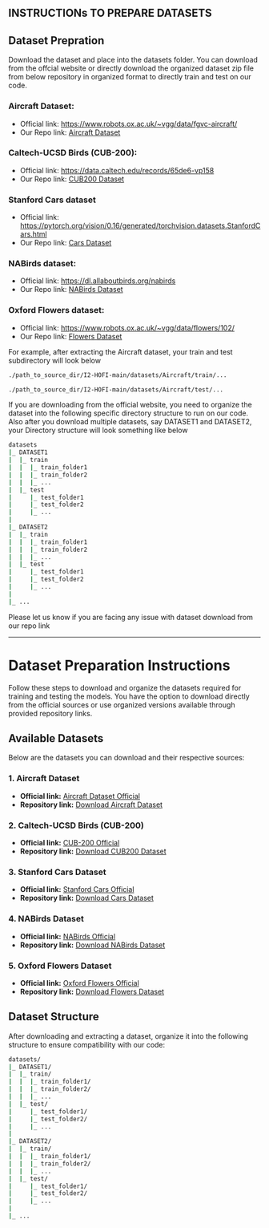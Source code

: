 ## INSTRUCTIONs TO PREPARE DATASETS

## Dataset Prepration
Download the dataset and place into the datasets folder. You can download from the offcial website or directly download the organized dataset zip file from below repository in organized format to directly train and test on our code.

### Aircraft Dataset:
- Official link: https://www.robots.ox.ac.uk/~vgg/data/fgvc-aircraft/
- Our Repo link: [Aircraft Dataset](https://drive.google.com/uc?export=download&id=1v_cOB1gOIneI-Y1vJC7WUSvwH2FP9qCS)

### Caltech-UCSD Birds (CUB-200):
- Official link: https://data.caltech.edu/records/65de6-vp158
- Our Repo link: [CUB200 Dataset](https://drive.google.com/uc?export=download&id=1S9RgrN-Ys6Ogc11av-9apy9sMeMuoqDZ)

### Stanford Cars dataset
- Official link: https://pytorch.org/vision/0.16/generated/torchvision.datasets.StanfordCars.html
- Our Repo link: [Cars Dataset](https://drive.google.com/uc?export=download&id=1DhVbnAlBaY75n6YNbyopwyPulkjszk-m)

### NABirds dataset:
- Official link: https://dl.allaboutbirds.org/nabirds
- Our Repo link: [NABirds Dataset](https://drive.google.com/uc?export=download&id=1B7eYvXTXNGrJcMDySU62U-RGXF9b-5zh)

### Oxford Flowers dataset:
- Official link: https://www.robots.ox.ac.uk/~vgg/data/flowers/102/
- Our Repo link: [Flowers Dataset](https://drive.google.com/uc?export=download&id=10fFJGlCAE1NC5eGoun4nW6C6s_CpBKEH)
 

For example, after extracting the Aircraft dataset, your train and test subdirectory will look below
```bash
./path_to_source_dir/I2-HOFI-main/datasets/Aircraft/train/...

./path_to_source_dir/I2-HOFI-main/datasets/Aircraft/test/...
```

If you are downloading from the official website, you need to organize the dataset into the following specific directory structure to run on our code. Also after you download multiple datasets, say DATASET1 and DATASET2, your Directory structure will look something like below
```bash
datasets
|_ DATASET1
|  |_ train
|  |  |_ train_folder1
|  |  |_ train_folder2
|  |  |_ ...
|  |_ test
|     |_ test_folder1
|     |_ test_folder2
|     |_ ...
|
|_ DATASET2
|  |_ train
|  |  |_ train_folder1
|  |  |_ train_folder2
|  |  |_ ...
|  |_ test
|     |_ test_folder1
|     |_ test_folder2
|     |_ ...
|
|_ ...
```
Please let us know if you are facing any issue with dataset download from our repo link


------------------------


# Dataset Preparation Instructions

Follow these steps to download and organize the datasets required for training and testing the models. You have the option to download directly from the official sources or use organized versions available through provided repository links.

## Available Datasets
Below are the datasets you can download and their respective sources:

### 1. Aircraft Dataset
- **Official link:** [Aircraft Dataset Official](https://www.robots.ox.ac.uk/~vgg/data/fgvc-aircraft/)
- **Repository link:** [Download Aircraft Dataset](https://drive.google.com/uc?export=download&id=1v_cOB1gOIneI-Y1vJC7WUSvwH2FP9qCS)

### 2. Caltech-UCSD Birds (CUB-200)
- **Official link:** [CUB-200 Official](https://data.caltech.edu/records/65de6-vp158)
- **Repository link:** [Download CUB200 Dataset](https://drive.google.com/uc?export=download&id=1S9RgrN-Ys6Ogc11av-9apy9sMeMuoqDZ)

### 3. Stanford Cars Dataset
- **Official link:** [Stanford Cars Official](https://pytorch.org/vision/0.16/generated/torchvision.datasets.StanfordCars.html)
- **Repository link:** [Download Cars Dataset](https://drive.google.com/uc?export=download&id=1DhVbnAlBaY75n6YNbyopwyPulkjszk-m)

### 4. NABirds Dataset
- **Official link:** [NABirds Official](https://dl.allaboutbirds.org/nabirds)
- **Repository link:** [Download NABirds Dataset](https://drive.google.com/uc?export=download&id=1B7eYvXTXNGrJcMDySU62U-RGXF9b-5zh)

### 5. Oxford Flowers Dataset
- **Official link:** [Oxford Flowers Official](https://www.robots.ox.ac.uk/~vgg/data/flowers/102/)
- **Repository link:** [Download Flowers Dataset](https://drive.google.com/uc?export=download&id=10fFJGlCAE1NC5eGoun4nW6C6s_CpBKEH)

## Dataset Structure

After downloading and extracting a dataset, organize it into the following structure to ensure compatibility with our code:

```bash
datasets/
|_ DATASET1/
|  |_ train/
|  |  |_ train_folder1/
|  |  |_ train_folder2/
|  |  |_ ...
|  |_ test/
|     |_ test_folder1/
|     |_ test_folder2/
|     |_ ...
|
|_ DATASET2/
|  |_ train/
|  |  |_ train_folder1/
|  |  |_ train_folder2/
|  |  |_ ...
|  |_ test/
|     |_ test_folder1/
|     |_ test_folder2/
|     |_ ...
|
|_ ...
```
